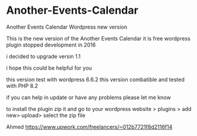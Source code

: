 # Another-Events-Calendar
Another Events Calendar Wordpress new version


This is the new version of the Another Events Calendar
it is free wordpress plugin stopped development in 2016

i decided to upgrade versin 1.1

i hope this could be helpful for you

this version test with wordpress 6.6.2
this version combatible and tested with PHP 8.2

if you can help in update or have any problems please let me know



to install the plugin zip it 
and go to your wordpress website > plugins > add new> upload> select the zip file


Ahmed
https://www.upwork.com/freelancers/~012b7721f8d2116f14
